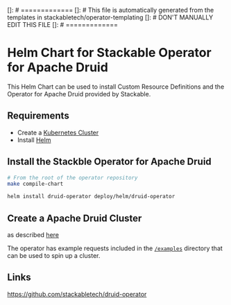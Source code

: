 []: # =============
[]: # This file is automatically generated from the templates in stackabletech/operator-templating
[]: # DON'T MANUALLY EDIT THIS FILE
[]: # =============

# Helm Chart for Stackable Operator for Apache Druid

This Helm Chart can be used to install Custom Resource Definitions and the Operator for Apache Druid provided by Stackable.


## Requirements

- Create a [Kubernetes Cluster](../Readme.md)
- Install [Helm](https://helm.sh/docs/intro/install/)


## Install the Stackble Operator for Apache Druid

```bash
# From the root of the operator repository
make compile-chart

helm install druid-operator deploy/helm/druid-operator
```




## Create a Apache Druid Cluster

as described [here](https://docs.stackable.tech/druid/index.html)



The operator has example requests included in the [`/examples`](https://github.com/stackabletech/druid/operator/tree/main/examples) directory that can be used to spin up a cluster.


## Links

https://github.com/stackabletech/druid-operator


